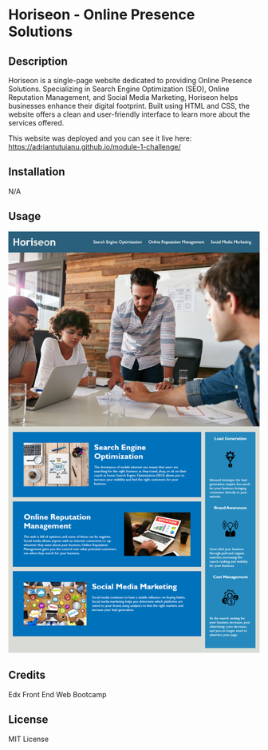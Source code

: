 # Horiseon - Online Presence Solutions


## Description

Horiseon is a single-page website dedicated to providing Online Presence Solutions. Specializing in Search Engine Optimization (SEO), Online Reputation Management, and Social Media Marketing, Horiseon helps businesses enhance their digital footprint. Built using HTML and CSS, the website offers a clean and user-friendly interface to learn more about the services offered.

This website was deployed and you can see it live here: https://adriantutuianu.github.io/module-1-challenge/



## Installation

N/A

## Usage 


![Horiseon](assets/images/01-html-css-git-challenge-demo.png)


## Credits

Edx Front End Web Bootcamp 

## License

MIT License 


